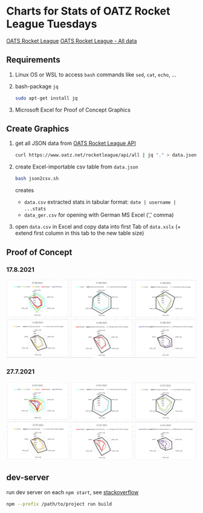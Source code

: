 # Charts for Stats of OATZ Rocket League Tuesdays

[OATS Rocket League](https://www.oatz.net/rocketleague)
[OATS Rocket League - All data](https://www.oatz.net/rocketleague/all)

## Requirements

1. Linux OS or WSL to access `bash` commands like `sed`, `cat`, `echo`, ...
2. bash-package `jq`

    ``` bash
    sudo apt-get install jq
    ```

3. Microsoft Excel for Proof of Concept Graphics

## Create Graphics

1. get all JSON data from [OATS Rocket League API](https://www.oatz.net/rocketleague/api/all)

    ``` bash
    curl https://www.oatz.net/rocketleague/api/all | jq "." > data.json
    ```

2. create Excel-importable csv table from `data.json`

    ``` bash
    bash json2csv.sh
    ```

    creates
    - `data.csv` extracted stats in tabular format: `date | username | ...stats`
    - `data_ger.csv` for opening with German MS Excel (',' comma)

3. open `data.csv` in Excel and copy data into first Tab of `data.xslx` (+ extend first column in this tab to the new table size)

## Proof of Concept

### 17.8.2021

![Spider-Charts 17.8.2021](./img/spider-2021_08_17.png)

### 27.7.2021

![Spider-Charts 27.7.2021](./img/spider-2021_07_27.png)

## dev-server

run dev server on each `npm start`, see [stackoverflow](https://stackoverflow.com/questions/37078968/how-to-specify-the-path-of-package-json-to-npm)

``` bash
npm --prefix /path/to/project run build
```
